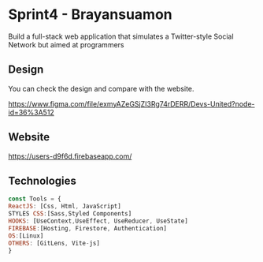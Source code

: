 # Sprint4 - Brayansuamon
Build a full-stack web application that simulates a Twitter-style Social Network but aimed at programmers

## Design
You can check the design and compare with the website.

https://www.figma.com/file/exmyAZeGSjZI3Rg74rDERR/Devs-United?node-id=36%3A512

## Website
https://users-d9f6d.firebaseapp.com/

## Technologies

```js
const Tools = {
ReactJS: [Css, Html, JavaScript]
STYLES CSS:[Sass,Styled Components]
HOOKS: [UseContext,UseEffect, UseReducer, UseState] 
FIREBASE:[Hosting, Firestore, Authentication]
OS:[Linux]
OTHERS: [GitLens, Vite-js]
}
```
```
